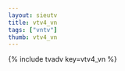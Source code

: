 ```yaml
--- 
layout: sieutv
title: vtv4_vn
tags: ["vntv"]
thumb: vtv4_vn
---
```

{% include tvadv key=vtv4_vn %}
